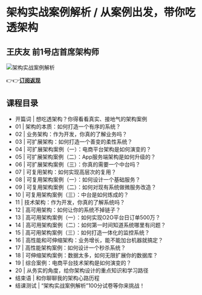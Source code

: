 架构实战案例解析 / 从案例出发，带你吃透架构
=======================

王庆友 **前1号店首席架构师**
-----------------

![架构实战案例解析](https://www.geekgay.com/storage/geek/geek_23bd444197875086b4b43f94f5e7e2fc.jpg)  
  
👉👉[**订阅返现**](https://time.geekbang.org/column/intro/100046301?code=fhwXfMqkvF01bFX5cFnq-ujgcyNoiQmkBKYMyFk7gWg%3D "架构实战案例解析")  
  
课程目录
----

  
  
- 开篇词 | 想吃透架构？你得看看真实、接地气的架构案例
- 01 | 架构的本质：如何打造一个有序的系统？
- 02 | 业务架构：作为开发，你真的了解业务吗？
- 03 | 可扩展架构：如何打造一个善变的柔性系统？
- 04 | 可扩展架构案例（一）：电商平台架构是如何演变的？
- 05 | 可扩展架构案例（二）：App服务端架构是如何升级的？
- 06 | 可扩展架构案例（三）：你真的需要一个中台吗？
- 07 | 可复用架构：如何实现高层次的复用？
- 08 | 可复用架构案例（一）：如何设计一个基础服务？
- 09 | 可复用架构案例（二）：如何对现有系统做微服务改造？
- 10 | 可复用架构案例（三）：中台是如何炼成的？
- 11 | 技术架构：作为开发，你真的了解系统吗？
- 12 | 高可用架构：如何让你的系统不掉链子？
- 13 | 高可用架构案例（一）：如何实现O2O平台日订单500万？
- 14 | 高可用架构案例（二）：如何第一时间知道系统哪里有问题？
- 15 | 高可用架构案例（三）：如何打造一体化的监控系统？
- 16 | 高性能和可伸缩架构：业务增长，能不能加台机器就搞定？
- 17 | 高性能架构案例：如何设计一个秒杀系统？
- 18 | 可伸缩架构案例：数据太多，如何无限扩展你的数据库？
- 19 | 综合案例：电商平台技术架构是如何演变的？
- 20 | 从务实的角度，给你架构设计的重点知识和学习路径
- 结束语 | 和你聊聊我的架构心路历程
- 结课测试 | “架构实战案例解析”100分试卷等你来挑战！